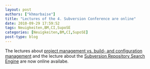 ```yaml
---
layout: post
authors: ["khmarbaise"]
title: "Lectures of the 4. Subversion Conference are online"
date: 2010-09-29 17:59:52
tags: Neuigkeiten,BM,CI,SupoSE
categories: [Neuigkeiten,BM,CI,SupoSE]
post-type: blog
---
```

The lectures about <a href="http://www.soebes.de/files/SCMvsProject-SubConf2010.pdf">project management vs. build- and configuration management</a> and the lecture about the <a href="http://www.soebes.de/files/SupoSE-SubConf2010.pdf">Subversion Repository Search Engine</a> are now online availabe.
